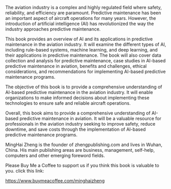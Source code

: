 
The aviation industry is a complex and highly regulated field where safety, reliability, and efficiency are paramount. Predictive maintenance has been an important aspect of aircraft operations for many years. However, the introduction of artificial intelligence (AI) has revolutionized the way the industry approaches predictive maintenance.

This book provides an overview of AI and its applications in predictive maintenance in the aviation industry. It will examine the different types of AI, including rule-based systems, machine learning, and deep learning, and their applications in predictive maintenance. The book will also cover data collection and analysis for predictive maintenance, case studies in AI-based predictive maintenance in aviation, benefits and challenges, ethical considerations, and recommendations for implementing AI-based predictive maintenance programs.

The objective of this book is to provide a comprehensive understanding of AI-based predictive maintenance in the aviation industry. It will enable organizations to make informed decisions about implementing these technologies to ensure safe and reliable aircraft operations.

Overall, this book aims to provide a comprehensive understanding of AI-based predictive maintenance in aviation. It will be a valuable resource for professionals in the aviation industry seeking to improve safety, reduce downtime, and save costs through the implementation of AI-based predictive maintenance programs.

MingHai Zheng is the founder of zhengpublishing.com and lives in Wuhan, China. His main publishing areas are business, management, self-help, computers and other emerging foreword fields.

Please Buy Me a Coffee to support us if you think this book is valuable to you. click this link:

https://www.buymeacoffee.com/minghaizheng
